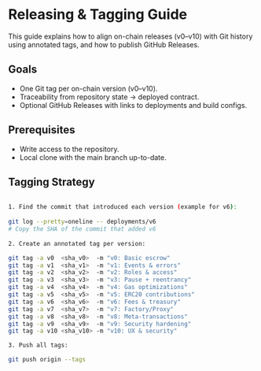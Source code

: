 # Releasing & Tagging Guide

This guide explains how to align on-chain releases (v0–v10) with Git history using annotated tags, and how to publish GitHub Releases.

## Goals

- One Git tag per on-chain version (v0–v10).
- Traceability from repository state → deployed contract.
- Optional GitHub Releases with links to deployments and build configs.

## Prerequisites

- Write access to the repository.
- Local clone with the main branch up-to-date.

## Tagging Strategy

```bash

1. Find the commit that introduced each version (example for v6):
   
git log --pretty=oneline -- deployments/v6
# Copy the SHA of the commit that added v6
   
2. Create an annotated tag per version:

git tag -a v0  <sha_v0>  -m "v0: Basic escrow"
git tag -a v1  <sha_v1>  -m "v1: Events & errors"
git tag -a v2  <sha_v2>  -m "v2: Roles & access"
git tag -a v3  <sha_v3>  -m "v3: Pause + reentrancy"
git tag -a v4  <sha_v4>  -m "v4: Gas optimizations"
git tag -a v5  <sha_v5>  -m "v5: ERC20 contributions"
git tag -a v6  <sha_v6>  -m "v6: Fees & treasury"
git tag -a v7  <sha_v7>  -m "v7: Factory/Proxy"
git tag -a v8  <sha_v8>  -m "v8: Meta-transactions"
git tag -a v9  <sha_v9>  -m "v9: Security hardening"
git tag -a v10 <sha_v10> -m "v10: UX & security"

3. Push all tags:

git push origin --tags

```
